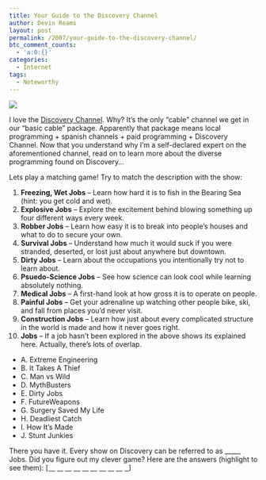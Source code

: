 ```yaml
---
title: Your Guide to the Discovery Channel
author: Devin Reams
layout: post
permalink: /2007/your-guide-to-the-discovery-channel/
btc_comment_counts:
  - 'a:0:{}'
categories:
  - Internet
tags:
  - Noteworthy
---
```

<img src="https://devin.reams.me/wp-content/uploads/2007/01/discoverychannel.png" align="center" />

I love the [Discovery Channel][1]. Why? It&#8217;s the only &#8220;cable&#8221; channel we get in our &#8220;basic cable&#8221; package. Apparently that package means local programming + spanish channels + paid programming + Discovery Channel. Now that you understand why I&#8217;m a self-declared expert on the aforementioned channel, read on to learn more about the diverse programming found on Discovery&#8230;

<!--more-->

Lets play a matching game! Try to match the description with the show:

1.  **Freezing, Wet Jobs** &#8211; Learn how hard it is to fish in the Bearing Sea (hint: you get cold and wet). 
2.  **Explosive Jobs** &#8211; Explore the excitement behind blowing something up four different ways every week.
3.  **Robber Jobs** &#8211; Learn how easy it is to break into people&#8217;s houses and what to do to secure your own.
4.  **Survival Jobs** &#8211; Understand how much it would suck if you were stranded, deserted, or lost just about anywhere but downtown.
5.  **Dirty Jobs** &#8211; Learn about the occupations you intentionally try not to learn about.
6.  **Psuedo-Science Jobs** &#8211; See how science can look cool while learning absolutely nothing.
7.  **Medical Jobs** &#8211; A first-hand look at how gross it is to operate on people.
8.  **Painful Jobs** &#8211; Get your adrenaline up watching other people bike, ski, and fall from places you&#8217;d never visit.
9.  **Construction Jobs** &#8211; Learn how just about every complicated structure in the world is made and how it never goes right.
10. **Jobs** &#8211; If a job hasn&#8217;t been explored in the above shows its explained here. Actually, there&#8217;s lots of overlap.

*   A. Extreme Engineering
*   B. It Takes A Thief
*   C. Man vs Wild
*   D. MythBusters
*   E. Dirty Jobs
*   F. FutureWeapons
*   G. Surgery Saved My Life
*   H. Deadliest Catch
*   I. How It&#8217;s Made
*   J. Stunt Junkies

There you have it. Every show on Discovery can be referred to as \_____ Jobs. Did you figure out my clever game? Here are the answers (highlight to see them): <u>[ <font color="#ffffff">H, F, B, C, E, D, G, J, A, I</font>]</u>

 [1]: http://www.discoverychannel.com/